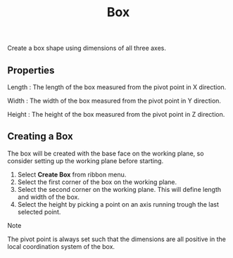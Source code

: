 ﻿---
uid: 5da4906e-c86b-4f91-8b30-f5163e152d0e
title: Box
icon: Box.svg
---
Create a box shape using dimensions of all three axes.

## Properties

Length
:   The length of the box measured from the pivot point in X direction.

Width
:   The width of the box measured from the pivot point in Y direction.

Height
:   The height of the box measured from the pivot point in Z direction.

## Creating a Box

The box will be created with the base face on the working plane, so consider setting up the working plane before starting.

1. Select **Create Box** from ribbon menu.
2. Select the first corner of the box on the working plane.
3. Select the second corner on the working plane. This will define length and width of the box.
4. Select the height by picking a point on an axis running trough the last selected point.
    		
> [!NOTE]
>  The pivot point is always set such that the dimensions are all positive in the local coordination system of the box.
